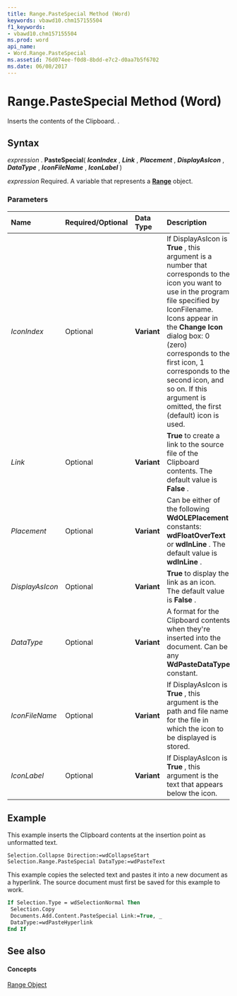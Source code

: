 ```yaml
---
title: Range.PasteSpecial Method (Word)
keywords: vbawd10.chm157155504
f1_keywords:
- vbawd10.chm157155504
ms.prod: word
api_name:
- Word.Range.PasteSpecial
ms.assetid: 76d074ee-f0d8-8bdd-e7c2-d0aa7b5f6702
ms.date: 06/08/2017
---
```



# Range.PasteSpecial Method (Word)

Inserts the contents of the Clipboard. .


## Syntax

 _expression_ . **PasteSpecial**( **_IconIndex_** , **_Link_** , **_Placement_** , **_DisplayAsIcon_** , **_DataType_** , **_IconFileName_** , **_IconLabel_** )

 _expression_ Required. A variable that represents a **[Range](range-object-word.md)** object.


### Parameters



|**Name**|**Required/Optional**|**Data Type**|**Description**|
|:-----|:-----|:-----|:-----|
| _IconIndex_|Optional| **Variant**|If DisplayAsIcon is  **True** , this argument is a number that corresponds to the icon you want to use in the program file specified by IconFilename. Icons appear in the **Change Icon** dialog box: 0 (zero) corresponds to the first icon, 1 corresponds to the second icon, and so on. If this argument is omitted, the first (default) icon is used.|
| _Link_|Optional| **Variant**| **True** to create a link to the source file of the Clipboard contents. The default value is **False** .|
| _Placement_|Optional| **Variant**|Can be either of the following  **WdOLEPlacement** constants: **wdFloatOverText** or **wdInLine** . The default value is **wdInLine** .|
| _DisplayAsIcon_|Optional| **Variant**| **True** to display the link as an icon. The default value is **False** .|
| _DataType_|Optional| **Variant**|A format for the Clipboard contents when they're inserted into the document. Can be any  **WdPasteDataType** constant.|
| _IconFileName_|Optional| **Variant**|If DisplayAsIcon is  **True** , this argument is the path and file name for the file in which the icon to be displayed is stored.|
| _IconLabel_|Optional| **Variant**|If DisplayAsIcon is  **True** , this argument is the text that appears below the icon.|

## Example

This example inserts the Clipboard contents at the insertion point as unformatted text.


```
Selection.Collapse Direction:=wdCollapseStart 
Selection.Range.PasteSpecial DataType:=wdPasteText
```

This example copies the selected text and pastes it into a new document as a hyperlink. The source document must first be saved for this example to work.




```vb
If Selection.Type = wdSelectionNormal Then 
 Selection.Copy 
 Documents.Add.Content.PasteSpecial Link:=True, _ 
 DataType:=wdPasteHyperlink 
End If
```


## See also


#### Concepts


[Range Object](range-object-word.md)

